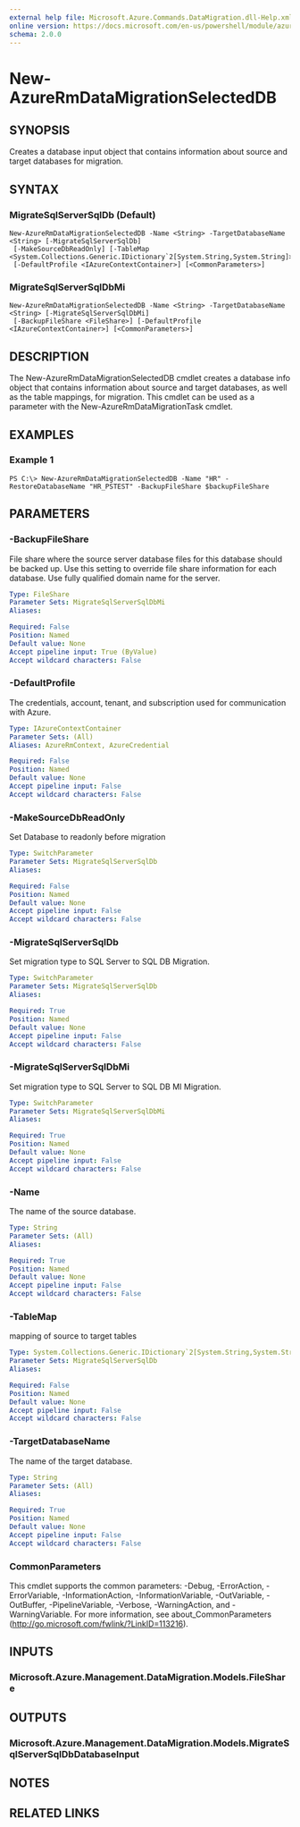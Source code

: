 ```yaml
---
external help file: Microsoft.Azure.Commands.DataMigration.dll-Help.xml
online version: https://docs.microsoft.com/en-us/powershell/module/azurerm.datamigration/New-AzureRmDataMigrationSelectedDB
schema: 2.0.0
---
```


# New-AzureRmDataMigrationSelectedDB

## SYNOPSIS
Creates a database input object that contains information about source and target databases for migration.

## SYNTAX

### MigrateSqlServerSqlDb (Default)
```
New-AzureRmDataMigrationSelectedDB -Name <String> -TargetDatabaseName <String> [-MigrateSqlServerSqlDb]
 [-MakeSourceDbReadOnly] [-TableMap <System.Collections.Generic.IDictionary`2[System.String,System.String]>]
 [-DefaultProfile <IAzureContextContainer>] [<CommonParameters>]
```

### MigrateSqlServerSqlDbMi
```
New-AzureRmDataMigrationSelectedDB -Name <String> -TargetDatabaseName <String> [-MigrateSqlServerSqlDbMi]
 [-BackupFileShare <FileShare>] [-DefaultProfile <IAzureContextContainer>] [<CommonParameters>]
```

## DESCRIPTION
The New-AzureRmDataMigrationSelectedDB cmdlet creates a database info object that contains information about source and target databases, as well as the table mappings, for migration. This cmdlet can be used as a parameter with the New-AzureRmDataMigrationTask cmdlet.

## EXAMPLES

### Example 1
```
PS C:\> New-AzureRmDataMigrationSelectedDB -Name "HR" -RestoreDatabaseName "HR_PSTEST" -BackupFileShare $backupFileShare
```

## PARAMETERS

### -BackupFileShare
File share where the source server database files for this database should be backed up.
Use this setting to override file share information for each database.
Use fully qualified domain name for the server.

```yaml
Type: FileShare
Parameter Sets: MigrateSqlServerSqlDbMi
Aliases: 

Required: False
Position: Named
Default value: None
Accept pipeline input: True (ByValue)
Accept wildcard characters: False
```

### -DefaultProfile
The credentials, account, tenant, and subscription used for communication with Azure.

```yaml
Type: IAzureContextContainer
Parameter Sets: (All)
Aliases: AzureRmContext, AzureCredential

Required: False
Position: Named
Default value: None
Accept pipeline input: False
Accept wildcard characters: False
```

### -MakeSourceDbReadOnly
Set Database to readonly before migration

```yaml
Type: SwitchParameter
Parameter Sets: MigrateSqlServerSqlDb
Aliases: 

Required: False
Position: Named
Default value: None
Accept pipeline input: False
Accept wildcard characters: False
```

### -MigrateSqlServerSqlDb
Set migration type to SQL Server to SQL DB Migration.

```yaml
Type: SwitchParameter
Parameter Sets: MigrateSqlServerSqlDb
Aliases: 

Required: True
Position: Named
Default value: None
Accept pipeline input: False
Accept wildcard characters: False
```

### -MigrateSqlServerSqlDbMi
Set migration type to SQL Server to SQL DB MI Migration.

```yaml
Type: SwitchParameter
Parameter Sets: MigrateSqlServerSqlDbMi
Aliases: 

Required: True
Position: Named
Default value: None
Accept pipeline input: False
Accept wildcard characters: False
```

### -Name
The name of the source database.

```yaml
Type: String
Parameter Sets: (All)
Aliases: 

Required: True
Position: Named
Default value: None
Accept pipeline input: False
Accept wildcard characters: False
```

### -TableMap
mapping of source to target tables

```yaml
Type: System.Collections.Generic.IDictionary`2[System.String,System.String]
Parameter Sets: MigrateSqlServerSqlDb
Aliases: 

Required: False
Position: Named
Default value: None
Accept pipeline input: False
Accept wildcard characters: False
```

### -TargetDatabaseName
The name of the target database.

```yaml
Type: String
Parameter Sets: (All)
Aliases: 

Required: True
Position: Named
Default value: None
Accept pipeline input: False
Accept wildcard characters: False
```

### CommonParameters
This cmdlet supports the common parameters: -Debug, -ErrorAction, -ErrorVariable, -InformationAction, -InformationVariable, -OutVariable, -OutBuffer, -PipelineVariable, -Verbose, -WarningAction, and -WarningVariable. For more information, see about_CommonParameters (http://go.microsoft.com/fwlink/?LinkID=113216).

## INPUTS

### Microsoft.Azure.Management.DataMigration.Models.FileShare

## OUTPUTS

### Microsoft.Azure.Management.DataMigration.Models.MigrateSqlServerSqlDbDatabaseInput

## NOTES

## RELATED LINKS

